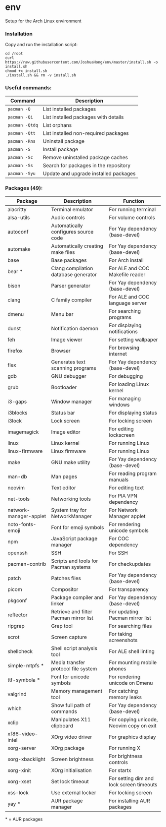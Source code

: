 # env
Setup for the Arch Linux environment

### Installation
Copy and run the installation script:
```
cd /root
curl https://raw.githubusercontent.com/JoshuaHong/env/master/install.sh -o install.sh
chmod +x install.sh
./install.sh && rm -v install.sh
```

### Useful commands:
| Command        | Description                           |
| -------------- | ------------------------------------- |
| `pacman -Q`    | List installed packages               |
| `pacman -Qi`   | List installed packages with details  |
| `pacman -Qtdq` | List orphans                          |
| `pacman -Qtt`  | List installed non-required packages  |
| `pacman -Rns`  | Uninstall package                     |
| `pacman -S`    | Install package                       |
| `pacman -Sc`   | Remove uninstalled package caches     |
| `pacman -Ss`   | Search for packages in the repository |
| `pacman -Syu`  | Update and upgrade installed packages |

### Packages (49):
| Package                | Description                            | Function                                 |
| ---------------------- | -------------------------------------- | ---------------------------------------- |
| alacritty              | Terminal emulator                      | For running terminal                     |
| alsa-utils             | Audio controls                         | For volume controls                      |
| autoconf               | Automatically configures source code   | For Yay dependency (base-devel)          |
| automake               | Automatically creating make files      | For Yay dependency (base-devel)          |
| base                   | Base packages                          | For Arch install                         |
| bear *                 | Clang compilation database generator   | For ALE and COC Makefile reader          |
| bison                  | Parser generator                       | For Yay dependency (base-devel)          |
| clang                  | C family compiler                      | For ALE and COC language server          |
| dmenu                  | Menu bar                               | For searching programs                   |
| dunst                  | Notification daemon                    | For displaying notifications             |
| feh                    | Image viewer                           | For setting wallpaper                    |
| firefox                | Browser                                | For browsing internet                    |
| flex                   | Generates text scanning programs       | For Yay dependency (base-devel)          |
| gdb                    | GNU debugger                           | For debugging                            |
| grub                   | Bootloader                             | For loading Linux kernel                 |
| i3-gaps                | Window manager                         | For managing windows                     |
| i3blocks               | Status bar                             | For displaying status                    |
| i3lock                 | Lock screen                            | For locking screen                       |
| imagemagick            | Image editor                           | For editing lockscreen                   |
| linux                  | Linux kernel                           | For running Linux                        |
| linux-firmware         | Linux firmware                         | For running Linux                        |
| make                   | GNU make utility                       | For Yay dependency (base-devel)          |
| man-db                 | Man pages                              | For reading program manuals              |
| neovim                 | Text editor                            | For editing text                         |
| net-tools              | Networking tools                       | For PIA VPN dependency                   |
| network-manager-applet | System tray for NetworkManager         | For Network Manager applet               |
| noto-fonts-emoji       | Font for emoji symbols                 | For rendering unicode symbols            |
| npm                    | JavaScript package manager             | For COC dependency                       |
| openssh                | SSH                                    | For SSH                                  |
| pacman-contrib         | Scripts and tools for Pacman systems   | For checkupdates                         |
| patch                  | Patches files                          | For Yay dependency (base-devel)          |
| picom                  | Compositor                             | For transparency                         |
| pkgconf                | Package compiler and linker            | For Yay dependency (base-devel)          |
| reflector              | Retrieve and filter Pacman mirror list | For updating Pacman mirror list          |
| ripgrep                | Grep tool                              | For searching files                      |
| scrot                  | Screen capture                         | For taking screenshots                   |
| shellcheck             | Shell script analysis tool             | For ALE shell linting                    |
| simple-mtpfs *         | Media transfer protocol file system    | For mounting mobile phones               |
| ttf-symbola *          | Font for unicode symbols               | For rendering unicode on Dmenu           |
| valgrind               | Memory management tool                 | For catching memory leaks                |
| which                  | Show full path of commands             | For Yay dependency (base-devel)          |
| xclip                  | Manipulates X11 clipboard              | For copying unicode, Neovim copy on exit |
| xf86-video-intel       | XOrg video driver                      | For graphics display                     |
| xorg-server            | XOrg package                           | For running X                            |
| xorg-xbacklight        | Screen brightness                      | For brightness controls                  |
| xorg-xinit             | XOrg initialisation                    | For startx                               |
| xorg-xset              | Set lock timeout                       | For setting dim and lock screen timeouts |
| xss-lock               | Use external locker                    | For locking screen                       |
| yay *                  | AUR package manager                    | For installing AUR packages              |

\* = AUR packages
